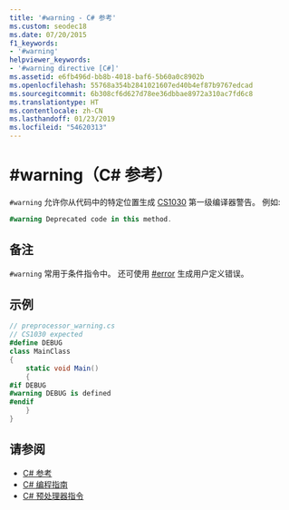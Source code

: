 ```yaml
---
title: '#warning - C# 参考'
ms.custom: seodec18
ms.date: 07/20/2015
f1_keywords:
- '#warning'
helpviewer_keywords:
- '#warning directive [C#]'
ms.assetid: e6fb496d-bb8b-4018-baf6-5b60a0c8902b
ms.openlocfilehash: 55768a354b2841021607ed40b4ef87b9767edcad
ms.sourcegitcommit: 6b308cf6d627d78ee36dbbae8972a310ac7fd6c8
ms.translationtype: HT
ms.contentlocale: zh-CN
ms.lasthandoff: 01/23/2019
ms.locfileid: "54620313"
---
```

# <a name="warning-c-reference"></a>#warning（C# 参考）
`#warning` 允许你从代码中的特定位置生成 [ CS1030](../../misc/cs1030.md) 第一级编译器警告。 例如:  
  
```csharp
#warning Deprecated code in this method.  
```  
  
## <a name="remarks"></a>备注
 `#warning` 常用于条件指令中。 还可使用 [#error](../../../csharp/language-reference/preprocessor-directives/preprocessor-error.md) 生成用户定义错误。  
  
## <a name="example"></a>示例  

```csharp
// preprocessor_warning.cs  
// CS1030 expected  
#define DEBUG  
class MainClass
{  
    static void Main()
    {  
#if DEBUG  
#warning DEBUG is defined  
#endif  
    }  
}  
```  

## <a name="see-also"></a>请参阅

- [C# 参考](../../../csharp/language-reference/index.md)
- [C# 编程指南](../../../csharp/programming-guide/index.md)
- [C# 预处理器指令](../../../csharp/language-reference/preprocessor-directives/index.md)
